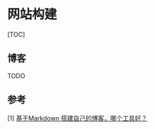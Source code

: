 # 网站构建

[TOC]



## 博客

TODO



## 参考

[1] [基于Markdown 搭建自己的博客，哪个工具好？](https://blog.csdn.net/hintcnuie/article/details/127362131)